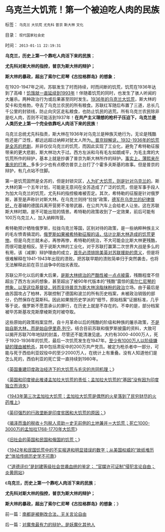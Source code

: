 # 乌克兰大饥荒！第一个被迫吃人肉的民族

标签： `乌克兰` `大饥荒` `尤先科` `普京` `斯大林` `文化` 

目录： `现代国家社会史`

时间： `2013-01-11 22:19:31`

**乌克兰，历史上第一个靠吃人肉活下来的民族**；

**尤先科对斯大林的指控，普京为斯大林的辩护；**

**斯大林的暴政，超出了索尔仁尼琴《古拉格群岛》的想象**；

在1920-1947年之间，苏联发生了时而持续，时而间断的饥荒，饥荒在1936年达到了高峰！[饥饿就一直延续到1993年](../../../2012/5/19/公有制的饥饿和社会主义的饥荒.md)！伴随着饥荒的同时，也发生了骇人听闻的大屠杀。两种政治行为或后果甚至同时发生。[1936年的乌克兰大饥荒](../../../2007/11/29/弱国自卑心理造成低估人民币廉价出口的历史性惨剧.md)，斯大林的契卡和克格勃，夺去了乌克兰农民的所有粮食。苏联红军随后布置了三道，总长几千公里的封锁线，防止向灾区走私粮食，也防止饥民的逃荒。所有乌克兰农民除非是吃人肉，否则不可能活到1937年！**在共产主义理想的枪杆子压迫下，乌克兰是人类历史上第一个完全依靠吃人肉活下来的民族**！

乌克兰总统尤先科指责，斯大林在1936年对乌克兰是种族灭绝行为，无论是残酷性还是广泛性，都远远超过纳粹对犹太人所为[。普京辩解说，1932-1936年的饥荒是全苏的悲剧](../../../2012/4/6/妖魔化毛主席的，不见得是好东西.md)，并非仅仅乌克兰的饥荒，而因此实现了工业化，避免了希特勒征服带来的更大悲剧，斯大林功大于过。西方左派和乌有毛左如朗咸平，为毛主席的大饥荒所作的辩护，基本上就是抄袭了普京为斯大林所作的辩护。[事实上，薄熙来在重庆的打黑，](../../../2012/12/17/《大革命和旧制度》值得深读,资本主义不是夺权的主义.md)多多少少也有点模仿普京上台打了个霍多夫斯基的故事。但是普京的辩护，有几点站不住脚。

第一是饥荒固然是全苏的，但是封锁灾区，[人为扩大饥荒，则是针对乌克兰的](../../../2012/3/22/道德社会的双重标准，基层黑社会化的行政压力.md)。斯大林的第一个五年计划，可能是无意间在全苏造成了广泛的饥荒，但是军事手段人为加大乌克兰的饥荒，尤先科的指控极难被否定。其次，希特勒的征服是针对俄罗斯，甚至是声称针对斯大林。在乌克兰则持“拉拢”政策，[德军在乌克兰的纪律很好，](../../../2012/12/18/不仅仅是德国军队犯下战争罪，德国人的怨恨有合理性.md)在基辅的德国兵离开营房不准带武器，在公共汽车上会给老人让坐。这在苏联斯大林时期，是不可能出现的情景。希特勒的政策收到了一定效果，前后可能有100万乌克兰人，加入纳粹阵营。

希特勒预计牺牲俄罗斯，拉拢乌克兰等国，区别对待的政策，是一些纳粹种族主义的毛左愤青搞混的。[俄罗斯如果被希特勒征服的话，估计比斯大林造成的饥荒更惨](../../../2012/12/26/危机定义之“亡党”“亡国”“亡天下”.md)。但是乌克兰就未必，再惨再惨，希特勒的统治，不大可能会比斯大林更残酷，而很可能是相反。至于说斯大林的工业化，对于苏联打赢第二次世界大战是多么的有用，该（减罪）辩护理由的成立，[首先必须排除美英对苏联援助的意义](../../../2009/12/24/短板决定实力，要素替代的战斗力.md)，但是将很难解释在1941-1943年出现的溃败。把苏联早期的溃败简单归于突然袭击，也将无法解释此前在芬兰战争中的拙劣表现。

苏联公开化以后的重大后果，[是斯大林统治的严酷性被一点点披露](../../../2012/5/30/苏联的崩溃不是悲剧；苏联本身就是悲剧；.md)，残酷程度不但超出了西方左派的想象，甚至超出了被90年代版本的“残酷”震惊的[索尔仁尼琴的想象，以至这位基督徒，转而支持普京为斯大林涂脂抹粉的政治](../../../2010/2/12/个人主义对哲学的实证基础的变化.md)立场。由于最后是由苏国攻占了柏林，苏联控制了德国和波兰的所有历史档案，未被政治销毁的部分，仍然保存在莫斯科。因此如果按历史学派的“细节，原始档案”证据标准，几乎等于说，俄罗斯不愿意承认的罪行，在历史上就是不存在的。不幸的是，部分档案被毕苏斯基攻克斯摩棱斯克时被夺取。

这些原始的政策档案显然，自十月革命以后的残酷的阶级和种族的屠杀政策，[不是始自斯大林，而是始自伊里奇.列宁](../../../2013/1/10/成功围剿资本主义后的政权，必然是极权.md)。结合目前苏联和俄罗斯披露的资料，大致可以揭开苏联70年地狱的封盖，尽管还不能清澈见底。大约有3000-4000万人，死于1920-1936年的饥荒，最后一次饥荒发生在1947年。[至少有1000万人以阶级嫌疑的理由被枪杀](../../../2012/10/1/基督教和马克思主义和“资产阶级造的谣”.md)，其中包括肃反中的200万共产党员。被定为枪杀者中一部分，可能与死于西伯利亚奴役中的至少2000万人，在统计上有重叠。没有人知道他们是怎么死的，西伯利亚的死亡营一直持续到1980年。

《[英国重建印度政治经济下的大饥荒与毛灾的共同机理；](../../../2012/1/28/印度近现代史就是Charter精英的爱国买办史.md)》

《[英国和印度彼此推诿孟加拉大饥荒的责任；孟加拉大饥荒的“基因”没有因为印度独立而消失](../../../2012/1/22/英国和印度彼此推诿大饥荒的责任，阿马蒂亚森和茅于轼.md)》

《[1943年第三次孟加拉大饥荒；孟加拉大饥荒是偶然的火星落到了民穷财尽的火药堆上](../../../2012/1/21/1943年孟加拉大饥荒，阿马蒂亚森号错了脉，开错了药；.md)》

《[英印强烈的行政垄断是印度贫困和大饥荒的原因；](../../../2012/1/21/没有民族主权的独立，就不可能有国家的民主.md)》

《[竭泽而渔的税收＋包税人资助＝史无前例的土地兼并＝大饥荒；死亡1000-3000万的孟加拉1768-1770年大饥荒](../../../2012/1/21/孟加拉1770s大饥荒，当政府致力本身利益最大化.md)》

《[旧社会的英国和民国和俄国的饥荒；](../../../2011/12/23/旧社会的成因，英国和民国和俄国的饥荒.md)》

《[1942年和民国饥荒中的不实报道和明显错误的数字；从美国权威的“故纸堆历史”体验传统历史学不可靠](../../../2013/1/8/是电影，美国人笔下造假的“历史”.md)》

《[“道德评价”是封建等级社会世袭血统的鉴定； “官媒许可证制”侵犯言论自由；炎黄网站](../../../2013/1/11/南都是被删改合法，无关言论自由.md)》

《**乌克兰，历史上第一个靠吃人肉活下来的民族**；

**尤先科对斯大林的指控，普京为斯大林的辩护；**

**斯大林的暴政，超出了索尔仁尼琴《古拉格群岛》的想象**；》



前一篇：[南都是被删改合法，无关言论自由](../../../2013/1/11/南都是被删改合法，无关言论自由.md)

后一篇：[对魔鬼最有力的辩护，是妖魔化其他人](../../../2013/1/11/对魔鬼最有力的辩护，是妖魔化其他人.md)